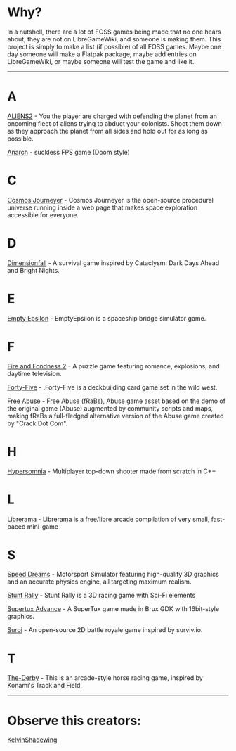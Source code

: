 # Why?
In a nutshell, there are a lot of FOSS games being made that no one hears about, they are not on LibreGameWiki, and someone is making them. This project is simply to make a list (if possible) of all FOSS games. Maybe one day someone will make a Flatpak package, maybe add entries on LibreGameWiki, or maybe someone will test the game and like it.

___

# A
[ALIENS2](https://github.com/Vega-Boo/ALIENS2) - You the player are charged with defending the planet from an oncoming fleet of aliens trying to abduct your colonists. Shoot them down as they approach the planet from all sides and hold out for as long as possible.

[Anarch](https://git.coom.tech/drummyfish/Anarch) - suckless FPS game (Doom style)

# C
[Cosmos Journeyer](https://github.com/BarthPaleologue/CosmosJourneyer) - Cosmos Journeyer is the open-source procedural universe running inside a web page that makes space exploration accessible for everyone.

# D
[Dimensionfall](https://github.com/Khaligufzel/Dimensionfall) - A survival game inspired by Cataclysm: Dark Days Ahead and Bright Nights.

# E
[Empty Epsilon](https://daid.github.io/EmptyEpsilon/) - EmptyEpsilon is a spaceship bridge simulator game.

# F
[Fire and Fondness 2](https://bitbucket.org/JohnGabrielUK/fire-and-fondness-2/) - A puzzle game featuring romance, explosions, and daytime television.

[Forty-Five](https://www.forty-five.at) - .Forty-Five is a deckbuilding card game set in the wild west.

[Free Abuse](https://github.com/IntinteDAO/fRaBs) - Free Abuse (fRaBs), Abuse game asset based on the demo of the original game (Abuse) augmented by community scripts and maps, making fRaBs a full-fledged alternative version of the Abuse game created by "Crack Dot Com".

# H
[Hypersomnia](https://github.com/TeamHypersomnia/Hypersomnia) - Multiplayer top-down shooter made from scratch in C++

# L
[Librerama](https://librerama.codeberg.page) - Librerama is a free/libre arcade compilation of very small, fast-paced mini-game

# S
[Speed Dreams](https://speed-dreams.net) - Motorsport Simulator featuring high-quality 3D graphics and an accurate physics engine, all targeting maximum realism.

[Stunt Rally](https://stuntrally.tuxfamily.org/) - Stunt Rally is a 3D racing game with Sci-Fi elements

[Supertux Advance](https://github.com/KelvinShadewing/supertux-advance) - A SuperTux game made in Brux GDK with 16bit-style graphics.

[Suroi](https://github.com/HasangerGames/suroi) - An open-source 2D battle royale game inspired by surviv.io.

# T
[The-Derby](https://github.com/Vega-Boo/The-Derby) - This is an arcade-style horse racing game, inspired by Konami's Track and Field.

___

# Observe this creators:
[KelvinShadewing](https://github.com/KelvinShadewing)
